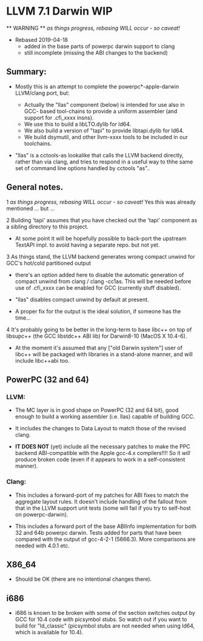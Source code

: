 # LLVM 7.1 Darwin WIP

** WARNING **  *as things progress, rebasing WILL occur - so caveat!*

* Rebased 2019-04-18
  - added in the base parts of powerpc darwin support to clang
  - still incomplete (missing the ABI changes to the backend)

## Summary:

 * Mostly this is an attempt to complete the powerpc*-apple-darwin LLVM/clang
   port, but:
 
   * Actually the "llas" component (below) is intended for use also in GCC-
     based tool-chains to provide a uniform assembler (and support for
     .cfi_xxxx insns).
   * We use this to build a libLTO.dylib for ld64.
   * We also build a version of "tapi" to provide libtapi.dylib for ld64.
   * We build dsymutil, and other llvm-xxxx tools to be included in our
     toolchains.

 * "llas" is a cctools-as lookalike that calls the LLVM backend directly,
   rather than via clang, and tries to respond in a useful way to thhe same
   set of command line options handled by cctools "as"..

## General notes.

 1 *as things progress, rebasing WILL occur - so caveat!* 
   Yes this was already mentioned ... but ... 

 2 Building 'tapi' assumes that you have checked out the 'tapi' component as
   a sibling directory to this project.
   
   * At some point it will be hopefully possible to back-port the upstream
    TextAPI impl. to avoid having a separate repo. but not yet.

 3 As things stand, the LLVM backend generates wrong compact unwind for
   GCC's hot/cold partitioned output
   * there's an option added here to disable the automatic generation of
     compact unwind from clang / clang -cc1as.  This will be needed before
     use of .cfi_xxxx can be enabled for GCC (currently stuff disabled).

   * "llas" disables compact unwind by default at present.
   * A proper fix for the output is the ideal solution, if someone has the
     time...

 4 It's probably going to be better in the long-term to base libc++ on top
   of libsupc++ (the GCC libstdc++ ABI lib) for Darwin8-10 (MacOS X 10.4-6).
   
   * At the moment it's assumed that any ["old Darwin system"] user of libc++
     will be packaged with libraries in a stand-alone manner, and will include
     libc++abi too.

## PowerPC (32 and 64)

### LLVM:

 * The MC layer is in good shape on PowerPC (32 and 64 bit), good enough to
   build a working assembler (i.e. llas) capable of building GCC.

 * It includes the changes to Data Layout to match those of the revised clang.

 * **IT DOES NOT** (yet) include all the necessary patches to make the PPC
   backend ABI-compatible with the Apple gcc-4.x compilers!!!! So it *will*
   produce broken code (even if it appears to work in a self-consistent manner).

### Clang:

 * This includes a forward-port of my patches for ABI fixes to match the
   aggregate layout rules.  It doesn't include handling of the fallout from
   that in the LLVM support unit tests (some will fail if you try to self-host
   on powerpc-darwin).

 * This includes a forward port of the base ABIInfo implementation for both
   32 and 64b powerpc darwin.  Tests added for parts that have been compared
   with the output of gcc-4-2-1 (5666.3).  More comparisons are needed with
   4.0.1 etc.

## X86_64

 * Should be OK (there are no intentional changes there).

## i686

 * i686 is known to be broken with some of the section switches output by
 GCC for 10.4 code with picsymbol stubs.  So watch out if you want to build
 for "ld_classic" (picsymbol stubs are not needed when using ld64, which is
 available for 10.4).
